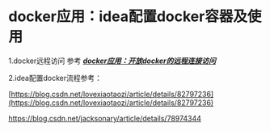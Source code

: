 # docker应用：idea配置docker容器及使用

1.docker远程访问 参考 [_**docker应用：开放docker的远程连接访问**_](/dockerying-yong-ff1a-kai-fang-docker-de-yuan-cheng-lian-jie-fang-wen.md)

2.idea配置docker流程参考：

[https://blog.csdn.net/lovexiaotaozi/article/details/82797236](https://blog.csdn.net/lovexiaotaozi/article/details/82797236)

https://blog.csdn.net/jacksonary/article/details/78974344

